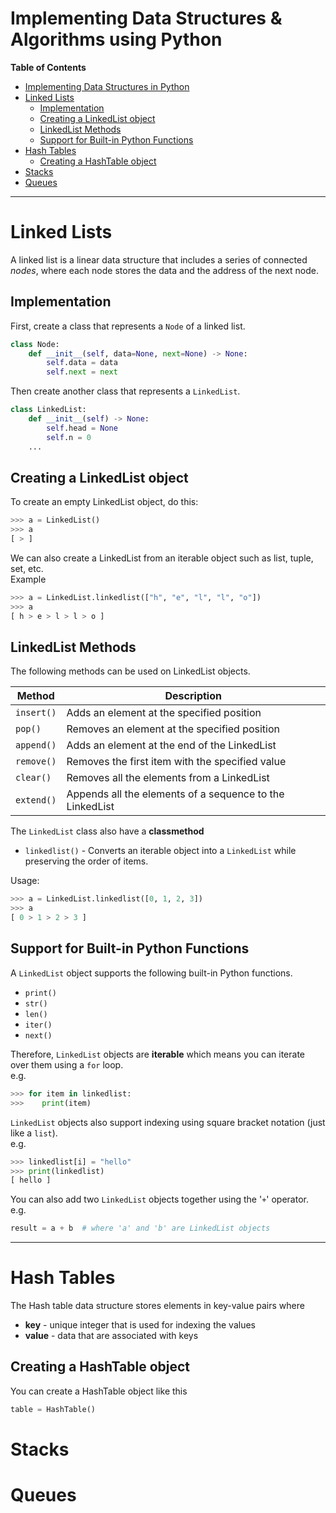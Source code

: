 # Implementing Data Structures & Algorithms using Python

**Table of Contents**

- [Implementing Data Structures in Python](#implementing-data-structures-in-python)
- [Linked Lists](#linked-lists)
  - [Implementation](#implementation)
  - [Creating a LinkedList object](#creating-a-linkedlist-object)
  - [LinkedList Methods](#linkedlist-methods)
  - [Support for Built-in Python Functions](#support-for-built-in-python-functions)
- [Hash Tables](#hash-tables)
  - [Creating a HashTable object](#creating-a-hashtable-object)
- [Stacks](#stacks)
- [Queues](#queues)

---

# Linked Lists

A linked list is a linear data structure that includes a series of connected *nodes*, where each node stores the data and the address of the next node.

## Implementation

First, create a class that represents a `Node` of a linked list.
```python
class Node:
    def __init__(self, data=None, next=None) -> None:
        self.data = data
        self.next = next
```

Then create another class that represents a `LinkedList`.
```python
class LinkedList:
    def __init__(self) -> None:
        self.head = None
        self.n = 0
    ...
```

## Creating a LinkedList object

To create an empty LinkedList object, do this:
```python
>>> a = LinkedList()
>>> a
[ > ]
```

We can also create a LinkedList from an iterable object such as list, tuple, set, etc.  
Example
```python
>>> a = LinkedList.linkedlist(["h", "e", "l", "l", "o"])
>>> a
[ h > e > l > l > o ]
```

## LinkedList Methods

The following methods can be used on LinkedList objects.

| Method     | Description                                              |
| ---------- | -------------------------------------------------------- |
| `insert()` | Adds an element at the specified position                |
| `pop()`    | Removes an element at the specified position             |
| `append()` | Adds an element at the end of the LinkedList             |
| `remove()` | Removes the first item with the specified value          |
| `clear()`  | Removes all the elements from a LinkedList               |
| `extend()` | Appends all the elements of a sequence to the LinkedList |

The `LinkedList` class also have a **classmethod**
* `linkedlist()` - Converts an iterable object into a `LinkedList` while preserving the order of items.  

Usage:
```python
>>> a = LinkedList.linkedlist([0, 1, 2, 3])
>>> a
[ 0 > 1 > 2 > 3 ]
```

## Support for Built-in Python Functions

A `LinkedList` object supports the following built-in Python functions.
* `print()`
* `str()`
* `len()`
* `iter()`
* `next()`

Therefore, `LinkedList` objects are **iterable** which means you can iterate over them using a `for` loop.  
e.g.
```python
>>> for item in linkedlist:
>>>    print(item)
```

`LinkedList` objects also support indexing using square bracket notation (just like a `list`).  
e.g.
```python 
>>> linkedlist[i] = "hello"
>>> print(linkedlist)
[ hello ]
```

You can also add two `LinkedList` objects together using the '`+`' operator.  
e.g.
```python 
result = a + b  # where 'a' and 'b' are LinkedList objects
```

---

# Hash Tables

The Hash table data structure stores elements in key-value pairs where  
* **key** - unique integer that is used for indexing the values  
* **value** - data that are associated with keys

## Creating a HashTable object

You can create a HashTable object like this
```python
table = HashTable()
```

# Stacks

# Queues
